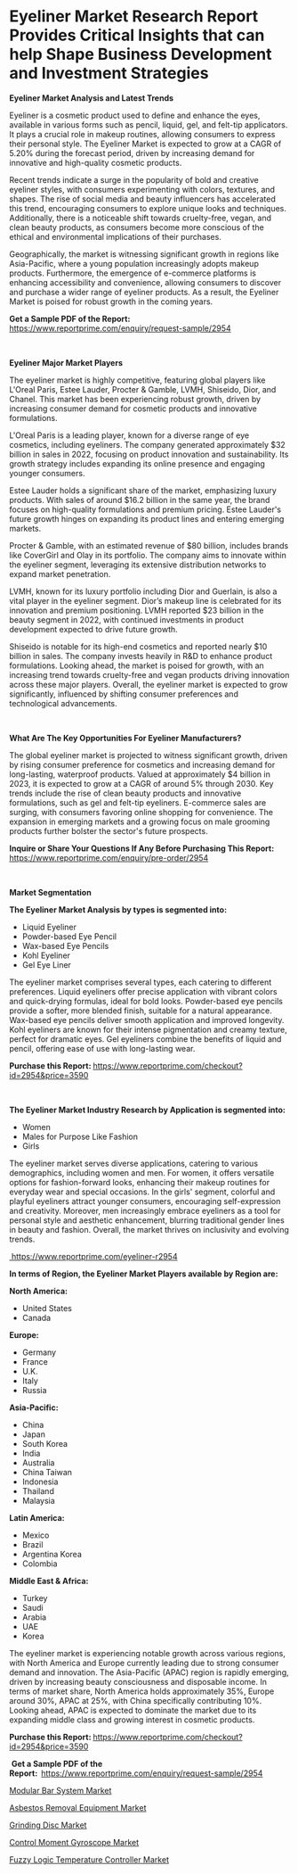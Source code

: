 <p><h1>Eyeliner Market Research Report Provides Critical Insights that can help Shape Business Development and Investment Strategies</h1></p><p><strong>Eyeliner Market Analysis and Latest Trends</strong></p>
<p><p>Eyeliner is a cosmetic product used to define and enhance the eyes, available in various forms such as pencil, liquid, gel, and felt-tip applicators. It plays a crucial role in makeup routines, allowing consumers to express their personal style. The Eyeliner Market is expected to grow at a CAGR of 5.20% during the forecast period, driven by increasing demand for innovative and high-quality cosmetic products. </p><p>Recent trends indicate a surge in the popularity of bold and creative eyeliner styles, with consumers experimenting with colors, textures, and shapes. The rise of social media and beauty influencers has accelerated this trend, encouraging consumers to explore unique looks and techniques. Additionally, there is a noticeable shift towards cruelty-free, vegan, and clean beauty products, as consumers become more conscious of the ethical and environmental implications of their purchases.</p><p>Geographically, the market is witnessing significant growth in regions like Asia-Pacific, where a young population increasingly adopts makeup products. Furthermore, the emergence of e-commerce platforms is enhancing accessibility and convenience, allowing consumers to discover and purchase a wider range of eyeliner products. As a result, the Eyeliner Market is poised for robust growth in the coming years.</p></p>
<p><strong>Get a Sample PDF of the Report:&nbsp;</strong> <a href="https://www.reportprime.com/enquiry/request-sample/2954?utm_campaign=3208&utm_medium=2&utm_source=Github&utm_content=ia&utm_term=18032025&utm_id=eyeliner">https://www.reportprime.com/enquiry/request-sample/2954</a></p>
<p>&nbsp;</p>
<p><strong>Eyeliner Major Market Players</strong></p>
<p><p>The eyeliner market is highly competitive, featuring global players like L'Oreal Paris, Estee Lauder, Procter & Gamble, LVMH, Shiseido, Dior, and Chanel. This market has been experiencing robust growth, driven by increasing consumer demand for cosmetic products and innovative formulations.</p><p>L'Oreal Paris is a leading player, known for a diverse range of eye cosmetics, including eyeliners. The company generated approximately $32 billion in sales in 2022, focusing on product innovation and sustainability. Its growth strategy includes expanding its online presence and engaging younger consumers.</p><p>Estee Lauder holds a significant share of the market, emphasizing luxury products. With sales of around $16.2 billion in the same year, the brand focuses on high-quality formulations and premium pricing. Estee Lauder's future growth hinges on expanding its product lines and entering emerging markets.</p><p>Procter & Gamble, with an estimated revenue of $80 billion, includes brands like CoverGirl and Olay in its portfolio. The company aims to innovate within the eyeliner segment, leveraging its extensive distribution networks to expand market penetration.</p><p>LVMH, known for its luxury portfolio including Dior and Guerlain, is also a vital player in the eyeliner segment. Dior’s makeup line is celebrated for its innovation and premium positioning. LVMH reported $23 billion in the beauty segment in 2022, with continued investments in product development expected to drive future growth.</p><p>Shiseido is notable for its high-end cosmetics and reported nearly $10 billion in sales. The company invests heavily in R&D to enhance product formulations. Looking ahead, the market is poised for growth, with an increasing trend towards cruelty-free and vegan products driving innovation across these major players. Overall, the eyeliner market is expected to grow significantly, influenced by shifting consumer preferences and technological advancements.</p></p>
<p>&nbsp;</p>
<p><strong>What Are The Key Opportunities For Eyeliner Manufacturers?</strong></p>
<p><p>The global eyeliner market is projected to witness significant growth, driven by rising consumer preference for cosmetics and increasing demand for long-lasting, waterproof products. Valued at approximately $4 billion in 2023, it is expected to grow at a CAGR of around 5% through 2030. Key trends include the rise of clean beauty products and innovative formulations, such as gel and felt-tip eyeliners. E-commerce sales are surging, with consumers favoring online shopping for convenience. The expansion in emerging markets and a growing focus on male grooming products further bolster the sector's future prospects.</p></p>
<p><strong>Inquire or Share Your Questions If Any Before Purchasing This Report:</strong> <a href="https://www.reportprime.com/enquiry/pre-order/2954?utm_campaign=3208&utm_medium=2&utm_source=Github&utm_content=ia&utm_term=18032025&utm_id=eyeliner">https://www.reportprime.com/enquiry/pre-order/2954</a></p>
<p>&nbsp;</p>
<p><strong>Market Segmentation</strong></p>
<p><strong>The Eyeliner Market Analysis by types is segmented into:</strong></p>
<p><ul><li>Liquid Eyeliner</li><li>Powder-based Eye Pencil</li><li>Wax-based Eye Pencils</li><li>Kohl Eyeliner</li><li>Gel Eye Liner</li></ul></p>
<p><p>The eyeliner market comprises several types, each catering to different preferences. Liquid eyeliners offer precise application with vibrant colors and quick-drying formulas, ideal for bold looks. Powder-based eye pencils provide a softer, more blended finish, suitable for a natural appearance. Wax-based eye pencils deliver smooth application and improved longevity. Kohl eyeliners are known for their intense pigmentation and creamy texture, perfect for dramatic eyes. Gel eyeliners combine the benefits of liquid and pencil, offering ease of use with long-lasting wear.</p></p>
<p><strong>Purchase this Report:&nbsp;</strong><a href="https://www.reportprime.com/checkout?id=2954&price=3590&utm_campaign=3208&utm_medium=2&utm_source=Github&utm_content=ia&utm_term=18032025&utm_id=eyeliner">https://www.reportprime.com/checkout?id=2954&price=3590</a></p>
<p>&nbsp;</p>
<p><strong>The Eyeliner Market Industry Research by Application is segmented into:</strong></p>
<p><ul><li>Women</li><li>Males for Purpose Like Fashion</li><li>Girls</li></ul></p>
<p><p>The eyeliner market serves diverse applications, catering to various demographics, including women and men. For women, it offers versatile options for fashion-forward looks, enhancing their makeup routines for everyday wear and special occasions. In the girls' segment, colorful and playful eyeliners attract younger consumers, encouraging self-expression and creativity. Moreover, men increasingly embrace eyeliners as a tool for personal style and aesthetic enhancement, blurring traditional gender lines in beauty and fashion. Overall, the market thrives on inclusivity and evolving trends.</p></p>
<p><a href="https://www.reportprime.com/eyeliner-r2954?utm_campaign=3208&utm_medium=2&utm_source=Github&utm_content=ia&utm_term=18032025&utm_id=eyeliner">&nbsp;https://www.reportprime.com/eyeliner-r2954</a></p>
<p><strong>In terms of Region, the Eyeliner Market Players available by Region are:</strong></p>
<p>
    <p> <strong> North America: </strong>
        <ul>
            <li>United States</li>
            <li>Canada</li>
        </ul>
        </p> 
    <p> <strong> Europe: </strong>
        <ul>
            <li>Germany</li>
            <li>France</li>
            <li>U.K.</li>
            <li>Italy</li>
            <li>Russia</li>
        </ul>
        </p> 
    <p> <strong> Asia-Pacific: </strong>
        <ul>
            <li>China</li>
            <li>Japan</li>
            <li>South Korea</li>
            <li>India</li>
            <li>Australia</li>
            <li>China Taiwan</li>
            <li>Indonesia</li>
            <li>Thailand</li>
            <li>Malaysia</li>
        </ul>
        </p> 
    <p> <strong> Latin America: </strong>
        <ul>
            <li>Mexico</li>
            <li>Brazil</li>
            <li>Argentina Korea</li>
            <li>Colombia</li>
        </ul>
        </p> 
    <p> <strong> Middle East & Africa: </strong>
        <ul>
            <li>Turkey</li>
            <li>Saudi</li>
            <li>Arabia</li>
            <li>UAE</li>
            <li>Korea</li>
        </ul>
    </p>
    </p>
<p><p>The eyeliner market is experiencing notable growth across various regions, with North America and Europe currently leading due to strong consumer demand and innovation. The Asia-Pacific (APAC) region is rapidly emerging, driven by increasing beauty consciousness and disposable income. In terms of market share, North America holds approximately 35%, Europe around 30%, APAC at 25%, with China specifically contributing 10%. Looking ahead, APAC is expected to dominate the market due to its expanding middle class and growing interest in cosmetic products.</p></p>
<p><strong>Purchase this Report: </strong><a href="https://www.reportprime.com/checkout?id=2954&price=3590&utm_campaign=3208&utm_medium=2&utm_source=Github&utm_content=ia&utm_term=18032025&utm_id=eyeliner">https://www.reportprime.com/checkout?id=2954&price=3590</a></p>
<p>&nbsp;<strong>Get a Sample PDF of the Report:&nbsp;&nbsp;</strong><a href="https://www.reportprime.com/enquiry/request-sample/2954?utm_campaign=3208&utm_medium=2&utm_source=Github&utm_content=ia&utm_term=18032025&utm_id=eyeliner">https://www.reportprime.com/enquiry/request-sample/2954</a></p>
<p><strong></strong></p>
<p><p><a href="https://www.linkedin.com/pulse/market-insights-modular-bar-systemmarket-trends-past-patterns-zjibf?utm_campaign=3208&utm_medium=2&utm_source=Github&utm_content=ia&utm_term=18032025&utm_id=eyeliner">Modular Bar System Market</a></p><p><a href="https://www.linkedin.com/pulse/asbestos-removal-equipment-market-size-global-industry-analysis-7dyff?utm_campaign=3208&utm_medium=2&utm_source=Github&utm_content=ia&utm_term=18032025&utm_id=eyeliner">Asbestos Removal Equipment Market</a></p><p><a href="https://www.linkedin.com/pulse/navigating-grinding-disc-market-growth-147-cagr-key-trends-jpm0e?utm_campaign=3208&utm_medium=2&utm_source=Github&utm_content=ia&utm_term=18032025&utm_id=eyeliner">Grinding Disc Market</a></p><p><a href="https://www.linkedin.com/pulse/projecting-growth-control-moment-gyroscope-market-insights-rit1f?utm_campaign=3208&utm_medium=2&utm_source=Github&utm_content=ia&utm_term=18032025&utm_id=eyeliner">Control Moment Gyroscope Market</a></p><p><a href="https://www.linkedin.com/pulse/fuzzy-logic-temperature-controller-market-study-forecasted-gq9te?utm_campaign=3208&utm_medium=2&utm_source=Github&utm_content=ia&utm_term=18032025&utm_id=eyeliner">Fuzzy Logic Temperature Controller Market</a></p></p>